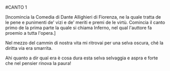 #CANTO 1

[Incomincia la Comedia di Dante Allighieri di Fiorenza, ne la quale tratta de le pene e punimenti de' vizi e de' meriti e premi de le virtù. Comincia il canto primo de la prima parte la quale si chiama Inferno, nel qual l'auttore fa proemio a tutta l'opera.]

Nel mezzo del cammin di nostra vita
mi ritrovai per una selva oscura,
ché la diritta via era smarrita.

Ahi quanto a dir qual era è cosa dura
esta selva selvaggia e aspra e forte
che nel pensier rinova la paura!
